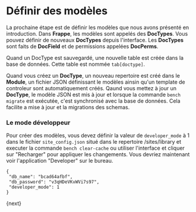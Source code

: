 <!-- add-breadcrumbs -->
# Définir des modèles

La prochaine étape est de définir les modèles que nous avons présenté en introduction. Dans **Frappe**, les modèles sont appelés
des **DocTypes**. Vous pouvez définir de nouveaux **DocTypes** depuis l'interface. Les **DocTypes** sont faits de **DocField** 
et de permissions appelées **DocPerms**.

Quand un DocType est sauvegardé, une nouvelle table est créée dans la base de données. Cette table est nommée `tab[doctype]`.

Quand vous créez un **DocType**, un nouveau repertoire est créé dans le **Module**, un fichier JSON définissant le modèles
ainsin qu'un template de controleur sont automatiquement créés.
Qaund vous mettez à jour un **DocType**, le modèle JSON est mis à jour et lorsque la commande `bench migrate` est exécutée, 
c'est synchronisé avec la base de données. Cela facilite a mise à jour et la migrations des schemas.

### Le mode développeur

Pour créer des modèles, vous devez définir la valeur de `developer_mode` à 1 dans le fichier `site_config.json` situé dans 
le repertoire /sites/library et executer la commande `bench clear-cache` ou utiliser l'interface et cliquer sur "Recharger" 
pour appliquer les changements. Vous devriez maintenant voir l'application "Developer" sur le bureau.

	{
	 "db_name": "bcad64afbf",
	 "db_password": "v3qHDeVKvWVi7s97",
	 "developer_mode": 1
	}

{next}
